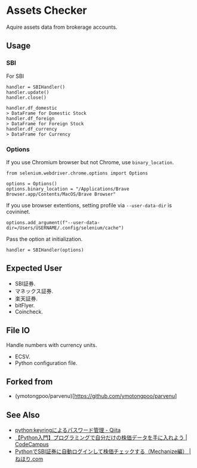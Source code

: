 # Assets Checker
Aquire assets data from brokerage accounts.

## Usage
### SBI
For SBI
```
handler = SBIHandler()
handler.update()
handler.close()

handler.df_domestic
> DataFrame for Domestic Stock
handler.df_foreign
> DataFrame for Foreign Stock
handler.df_currency
> DataFrame for Currency
```

### Options
If you use Chromium browser but not Chrome, use `binary_location`.
```
from selenium.webdriver.chrome.options import Options

options = Options()
options.binary_location = "/Applications/Brave Browser.app/Contents/MacOS/Brave Browser"
```

If you use browser extentions, setting profile via `--user-data-dir` is covininet.
```
options.add_argument(f"--user-data-dir=/Users/USERNAME/.config/selenium/cache")
```

Pass the option at initialization.
```
handler = SBIHandler(options)
```

## Expected User
* SBI証券.
* マネックス証券.
* 楽天証券.
* bitFlyer.
* Coincheck.

## File IO
Handle numbers with currency units.

* ECSV.
* Python configuration file.

## Forked from
* (ymotongpoo/parvenu)[https://github.com/ymotongpoo/parvenu]

## See Also
* [python:keyringによるパスワード管理 - Qiita](https://qiita.com/hidelafoglia/items/cf84870dd7939524e3e9)
* [【Python入門】プログラミングで自分だけの株価データを手に入れよう | CodeCampus](https://blog.codecamp.jp/programming-python-stockprice)
* [PythonでSBI証券に自動ログインして株価チェックする（Mechanize編） | ねほり.com](https://nehori.com/nikki/2020/08/25/post-18003/)

